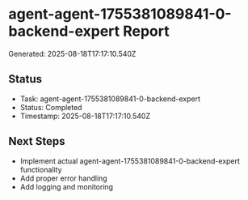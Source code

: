 # agent-agent-1755381089841-0-backend-expert Report

Generated: 2025-08-18T17:17:10.540Z

## Status
- Task: agent-agent-1755381089841-0-backend-expert
- Status: Completed
- Timestamp: 2025-08-18T17:17:10.540Z

## Next Steps
- Implement actual agent-agent-1755381089841-0-backend-expert functionality
- Add proper error handling
- Add logging and monitoring
